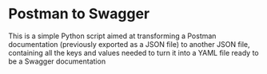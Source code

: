 # Postman to Swagger

This is a simple Python script aimed at transforming a Postman
documentation (previously exported as a JSON file) to another JSON file,
containing all the keys and values needed to turn it into a YAML file
ready to be a Swagger documentation
